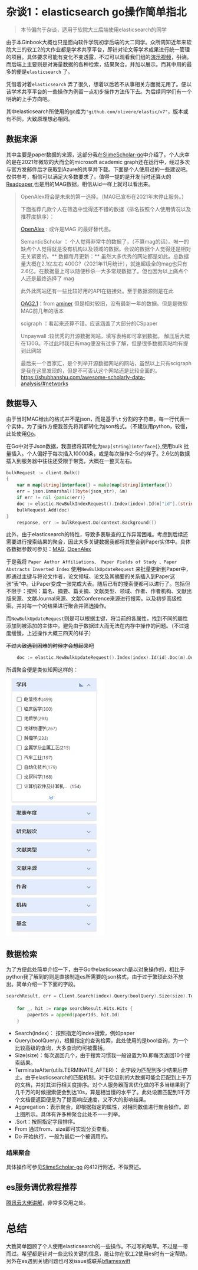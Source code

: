 # 杂谈1：elasticsearch go操作简单指北

> 本节偏向于杂谈，适用于软院大三后端使用elasticsearch的同学

由于本Ginbook大概也只是面向软件学院初学后端的大二同学。众所周知近年来软院大三的软工2的大作业都是学术共享平台，即针对论文等学术成果进行统一管理的项目。具体要求可能有变化不变透露，不过可以观看我们组的[演示视频](https://www.bilibili.com/video/BV1SF411B7fG)，~~引流~~。而后端上主要则是对海量数据的各种检索，结果聚合。并加以展示。而其中用的最多的便是`elasticsearch` 了。

凭借着对着`elasticsearch` 弄了很久，想着以后若不从事相关方面就无用了。便以该学术共享平台的一些操作为例留一点初步操作方法传下去。为后续同学们有一个明确的上手方向吧。

其中elasticsearch所使用的go库为`"github.com/olivere/elastic/v7"`，版本或有不同，大致原理想必相同。

## 数据来源

其中主要是paper数据的来源，这部分我在[SlimeScholar-go](https://github.com/BFlameSwift/SlimeScholar-Go#%E8%87%B4%E8%B0%A2)中介绍了。个人庆幸的是在2021年微软的大而全的microsoft academic graph还在运行中，经过多次与官方发邮件后才获取到Azure的共享并下载。下面是个人使用过的一些建议吧。仅供参考，相信可以满足大多数要求了。值得一提的是开发当时还算火的[Readpaper](https://readpaper.com/),也是用的MAG数据，相信从id一样上就可以看出来。

> OpenAlex将会是未来的第一选择。（MAG已宣布在2021年末停止服务。）
>
> 下面推荐几款个人在筛选中觉得还不错的数据（排名按照个人使用情况以及推荐度排序）：
>
> [OpenAlex](http://openalex.org/) : 或许是MAG 的最好替代品。
>
> SemanticScholar ： 个人觉得非常牛的数据了，（不算mag的话）。唯一的缺点个人觉得就是没有机构以及领域的数据。会议的数据个人觉得还是相对无关紧要的。** 数据每月更新：** 虽然大多优秀的网站都是如此。总数据量大概在2.1亿左右 400G?（2021年11月统计），就连超级全的mag也只有2.6亿。在数据量上可以随便秒杀一大多常规数据了。但也因为以上痛点个人还是最终选择了 mag
>
> 此外此网站还有一些比较好用的API在链接处。至于数据源则是在此
>
> [OAG2.1](https://www.aminer.cn/open-academic-graph)：from [aminer](https://www.aminer.cn/data/?nav=openData#Academic-Social-Network) 但是相对较旧，没有最新一年的数据。但是是微软MAG前几年的版本
>
> scigraph ：看起来还算不错。应该涵盖了大部分的CSpaper
>
> Unpaywall :较优秀的开源数据网站，填写表格即可拿到数据。 解压后大概在130G。不过此时我已有mag便没有过多了解，但是很多数据网站均有提到此网站
>
> 最后来一个百家汇，是个列举开源数据网站的网站，虽然以上只有scigraph是我在这里发现的，但是不可否认这个网站还是比较全面的。https://shubhanshu.com/awesome-scholarly-data-analysis/#networks	
>



## 数据导入

由于当时MAG给出的格式并不是json，而是基于`\t` 分割的字符串。每一行代表一个实体，为了操作方便我首先将其都转化为json格式。（不建议用python，较慢，此处使用[Go](https://github.com/BFlameSwift/SlimeScholar-Go/blob/master/scripts/parse_json.go)。

在Go中对于Json数据，我直接将其转化为`map[string]interface{}`,使用bulk 批量插入。个人偏好于每次插入10000条，或是每次操作2-5s的样子。2.6亿的数据插入到服务器中往往还受限于带宽，大概在一整天左右。

```go
bulkRequest := client.Bulk()
{
    var m map[string]interface{} = make(map[string]interface{})
	err = json.Unmarshal([]byte(json_str), &m)
	if err != nil {panic(err)}
	doc := elastic.NewBulkIndexRequest().Index(index).Id(m["id"].(string)).Doc(m)
    bulkRequest.Add(doc)
}
	response, err := bulkRequest.Do(context.Background())
```

此外，由于elasticsearch的特性，导致多表联查的工作异常困难。考虑到后续还需要进行搜索结果的聚合，因此大多关键数据我都将其整合到Paper实体中。具体各数据参数可参见：[MAG](https://docs.microsoft.com/en-us/academic-services/graph/reference-data-schema), [OpenAlex](https://docs.openalex.org/about-the-data)

于是我将 `Paper Author Affiliations、 Paper Fields of Study 、Paper Abstracts Inverted Index`  使用`NewBulkUpdateRequest` 来批量更新到Paper中，即通过主键与将论文作者，论文领域、论文及其摘要的关系插入到Paper这张“表”中。让Paper变成一张完成大表。随后已有的搜索便都可以进行了。包括但不限于：按照：篇名、摘要、篇关摘、文献类型、领域、作者、作者机构、文献出版来源、文献Journal来源、文献Conference来源进行搜索。以及初步高级检索。并对每一个的结果进行聚合并筛选操作。

而`NewBulkUpdateRequest`则是可以根据主键，将当前的各属性，找到不同的屬性添加到被添加的主体中。避免由于数据过大而无法在内存中操作的问题。（不过速度缓慢，上述操作大概三四天的样子）

~~不过大致遇到困难的时候才会想起来吧~~

```go
	doc := elastic.NewBulkUpdateRequest().Index(index).Id(id).Doc(m).DocAsUpsert(false)
```

所谓聚合便是类似知网这样的：

![image-20220428153741182](img/pn1-elasticsearch-basic-guide/image-20220428153741182.png)



## 数据检索

为了方便此处简单介绍一下，由于Go中elasticsearch是以对象操作的，相比于python我了解到的则是直接制造es所需要的json格式，由于过于繁琐此处不放出。简单介绍一下下面的字段。

```go
searchResult, err = Client.Search(index).Query(boolQuery).Size(size).TerminateAfter(utils.TERMINATE_AFTER).Aggregation("conference", conference_agg).Aggregation("journal", journal_id_agg).Aggregation("doctype", doc_type_agg).Aggregation("fields", fields_agg).Aggregation("publisher", publisher_agg).Aggregation("min_year", min_year_agg).Aggregation("max_year", max_year_agg).Sort("citation_count", ascending).From((page - 1) * size).Do(context.Background())

	for _, hit := range searchResult.Hits.Hits {
		paperIds = append(paperIds, hit.Id)
	}
```

* Search(index)： 按照指定的index搜索，例如paper
* Query(boolQuery)，根据指定的查询检索，此处使用的是bool查询，为一个比较高级的查询，大多查询均可被囊括。
* Size(size)：每次返回几个，由于搜索习惯我一般设置为10.即每页返回10个搜索结果。
* TerminateAfter(utils.TERMINATE_AFTER)： 此字段为匹配到多少结果后停止。由于elasticsearch的匹配机制。对于亿级别的大数据可能会匹配到上千万的文档，并对其进行相关度排序。对个人服务器而言优化做的不多当结果到了几千万的时候搜索便会到达10s，算是相当慢的水平了。此处设置匹配到1千万个文档便返回便是为了提高响应速度，又不大的影响结果。
* Aggregation：表示聚合，即根据指定的属性，对相同数值进行聚合操作。即上图所示。具体有许多种聚合此处不一一列举。
* .Sort：按照指定字段排序。
* From 通过from、size即可实现分页查看。
* Do 开始执行，一般为最后一个被调用的。





### 结果聚合

具体操作可参见[SlimeScholar-go](https://github.com/BFlameSwift/SlimeScholar-Go/blob/master/service/my_elasticsearch.go) 的412行附近。不做赘述。





## es服务调优教程推荐

[腾讯云大佬讲解](https://cloud.tencent.com/developer/article/1896412?from=article.detail.1357698)，非常多受用之处。





# 总结

大致简单回顾了个人使用elasticsearch的一些操作。不过写的略草。不过是一带而过。希望都是针对一些比较关键的信息，能让你在软工2使用es时有一定帮助。另外在es遇到关键问题也可发issue或联系[bflameswift](https://github.com/BFlameSwift) 
